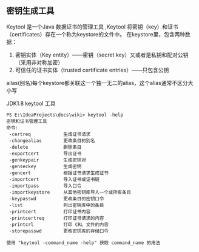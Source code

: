 ## 密钥生成工具

Keytool 是一个Java 数据证书的管理工具 ,Keytool 将密钥（key）和证书（certificates）存在一个称为keystore的文件中。
在keystore里，包含两种数据： 
1. 密钥实体（Key entity）——密钥（secret key）又或者是私钥和配对公钥（采用非对称加密） 
2. 可信任的证书实体（trusted certificate entries）——只包含公钥

ailas(别名)每个keystore都关联这一个独一无二的alias，这个alias通常不区分大小写

JDK1.8 keytool 工具
```
PS E:\IdeaProjects\docs\wiki> keytool -help
密钥和证书管理工具
命令:
 -certreq            生成证书请求
 -changealias        更改条目的别名
 -delete             删除条目
 -exportcert         导出证书
 -genkeypair         生成密钥对
 -genseckey          生成密钥
 -gencert            根据证书请求生成证书
 -importcert         导入证书或证书链
 -importpass         导入口令
 -importkeystore     从其他密钥库导入一个或所有条目
 -keypasswd          更改条目的密钥口令
 -list               列出密钥库中的条目
 -printcert          打印证书内容
 -printcertreq       打印证书请求的内容
 -printcrl           打印 CRL 文件的内容
 -storepasswd        更改密钥库的存储口令

使用 "keytool -command_name -help" 获取 command_name 的用法
```


